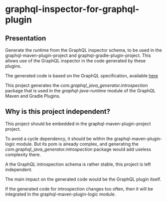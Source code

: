 # graphql-inspector-for-graphql-plugin

## Presentation

Generate the runtime from the GraphQL inspector schema, to be used in the graphql-maven-plugin-project and graphql-gradle-plugin-project. This allows use of the GraphQL inspector in the code generated by these plugins.

The generated code is based on the GraphQL specification, available [here](http://spec.graphql.org/June2018/#sec-Introspection)

This project generates the _com.graphql_java_generator.introspection_ package that is used in the _graphql-java-runtime_ module of the GraphQL Maven and Gradle Plugins.

## Why is this project independent?

This project should be embedded in the graphql-maven-plugin-project project.

To avoid a cycle dependency, it should be within the graphql-maven-plugin-logic module. But its pom is already complex, and generating the _com.graphql_java_generator.introspection_ package would add useless complexity there.

A the GraphQL introspection schema is rather stable, this project is left independent.

The main impact on the generated code would be the GraphQL plugin itself. 

If the generated code for introspection changes too often, then it will be integrated in the graphql-maven-plugin-logic module.